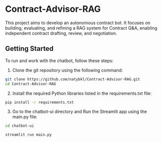 # Contract-Advisor-RAG
This project aims to develop an autonomous contract bot. It focuses on building, evaluating, and refining a RAG system for Contract Q&amp;A, enabling independent contract drafting, review, and negotiation.


## Getting Started

To run and work with the chatbot, follow these steps:

1. Clone the git repository using the following command:
```bash
git clone https://github.com/natybkl/Contract-Advisor-RAG.git
cd Contract-Advisor-RAG
```

2. Install the required Python libraries listed in the requirements.txt file:

```bash
pip install -r requirements.txt
```

3. Go to the chatbot-ui directory and Run the Streamlit app using the main.py file:

```bash
cd chatbot-ui

streamlit run main.py
```
